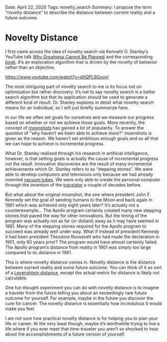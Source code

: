 Date: April 22, 2020
Tags: novelty_search
Summary: I propose the term “novelty distance” to describe the distance between current reality and a future outcome.

# Novelty Distance

I first came across the idea of novelty search via Kenneth O. Stanley’s YouTube talk [Why Greatness Cannot Be Planned](https://www.youtube.com/watch?v=dXQPL9GooyI) and the corresponding [book](https://www.amazon.com/Why-Greatness-Cannot-Planned-Objective/dp/3319155237). It’s an exploration algorithm that is driven by the novelty of behavior rather than an objective.

https://www.youtube.com/watch?v=dXQPL9GooyI

The most intriguing part of novelty search to me is its focus not on optimization but rather discovery. It’s not to say novelty search is a better search algorithm but that its application should be used to generate a different kind of result. Dr. Stanley explores in detail what novelty search means for an individual, so I will just briefly summarize here.

In our life we often set goals for ourselves and we measure our progress based on whether or not we achieve those goals. More recently, the concept of [moonshots](https://www.theatlantic.com/magazine/archive/2017/11/x-google-moonshot-factory/540648/) has gained a lot of popularity. To answer the question of “why haven’t we been able to achieve more?” moonshots is given as the reason. We haven’t set ambitious enough goals and so all that we can hope to achieve is incremental progress.

What Dr. Stanley realized through his research in artificial intelligence, however, is that setting goals is actually the cause of incremental progress not the result. Innovative discoveries are the result of many incremental achievements which Dr. Stanley refers to as “stepping stones”. We were able to develop computers and televisions only because we had already invented [vacuum tubes](https://en.m.wikipedia.org/wiki/Vacuum_tube). We were only able to create the personal computer through the invention of the [transistor](https://en.m.wikipedia.org/wiki/Transistor) a couple of decades before.

But what about the original moonshot, the one where president John F. Kennedy set the goal of sending humans to the Moon and back again in 1961 which was achieved only eight years later? It’s actually not a counterexample… The Apollo program certainly created many new stepping stones that paved the way for other innovations. But the timing of the program was actually not as far (or distant) away as it may have seemed in 1961. Many of the stepping stones required for the Apollo program to succeed was already well under way. What if instead of president Kennedy it had been president Theodore Roosevelt who had made the declaration in 1901, only 60 years prior? The program would have almost certainly failed. The Apollo program’s distance from reality in 1901 was simply too large compared to its distance in 1961.

This is where novelty distance comes in. Novelty distance is the distance between current reality and some future outcome. You can think of it as sort of a [Levenshtein distance](https://en.m.wikipedia.org/wiki/Levenshtein_distance), except the actual metric for distance is likely not calculable.

One fun thought experiment you can do with novelty distance is to imagine a traveler from the future telling you about an exceedingly rare future outcome for yourself. For example, maybe in the future you discover the cure for cancer. The novelty distance is essentially how incredulous it would make you feel.

I am not sure how practical novelty distance is for helping you to plan your life or career. At the very least though, maybe it’s worthwhile trying to live a life where if you ever meet that time-traveler you aren’t so shocked to hear about the accomplishments of a future version of yourself.

